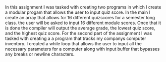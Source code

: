 In this assignment I was tasked with creating two programs in which I create a modular progam that allows the user to input quiz score. In the main I create an array that allows for 16 different quizscores for a semester long class. the user will be asked to input 16 different module scores. Once that it is done the compiler will output the average grade, the lowest quiz score, and the highest quiz score. For the second part of the assignment I was tasked with creating a a program that tracks my companys computer inventory. I created a while loop that allows the user to input all the necessary parameters for a computer along with input buffer that bypasses any breaks or newline characters. 
